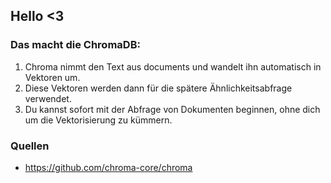 ## Hello <3

### Das macht die ChromaDB:
1. Chroma nimmt den Text aus documents und wandelt ihn automatisch in Vektoren um.
2. Diese Vektoren werden dann für die spätere Ähnlichkeitsabfrage verwendet.
3. Du kannst sofort mit der Abfrage von Dokumenten beginnen, ohne dich um die Vektorisierung zu kümmern.

### Quellen
- https://github.com/chroma-core/chroma 